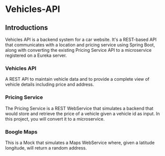 # Vehicles-API
## Introductions
Vehicles API is a backend system for a car website. It's a REST-based API that communicates with a location and pricing service using Spring Boot, along with converting the existing Pricing Service API to a microservice registered on a Eureka server.
### Vehicles API
A REST API to maintain vehicle data and to provide a complete view of vehicle details including price and address.
### Pricing Service
The Pricing Service is a REST WebService that simulates a backend that would store and retrieve the price of a vehicle given a vehicle id as input. In this project, you will convert it to a microservice.
### Boogle Maps
This is a Mock that simulates a Maps WebService where, given a latitude longitude, will return a random address.

